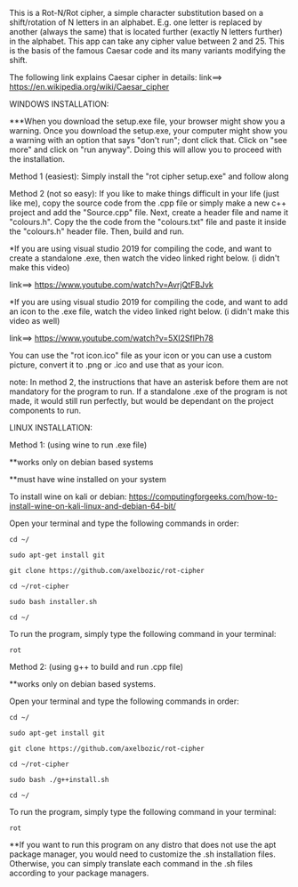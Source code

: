 
This is a Rot-N/Rot cipher, a simple character substitution based on a shift/rotation of N letters in an alphabet.
E.g. one letter is replaced by another (always the same) that is located further (exactly N letters further) in the alphabet.
This app can take any cipher value between 2 and 25. This is the basis of the famous Caesar code and its many variants modifying the shift.

The following link explains Caesar cipher in details:
link==> https://en.wikipedia.org/wiki/Caesar_cipher

WINDOWS INSTALLATION: 

***When you download the setup.exe file, your browser might show you a warning. Once you download the setup.exe, your computer might show
   you a warning with an option that says "don't run"; dont click that. Click on "see more" and click on "run anyway". Doing this will 
   allow you to proceed with the installation.


Method 1 (easiest): Simply install the "rot cipher setup.exe" and follow along

Method 2 (not so easy): If you like to make things difficult in your life (just like me), copy the source code from the .cpp file or simply
                        make a new c++ project and add the "Source.cpp" file. Next, create a header file and name it "colours.h". Copy the
			the code from the "colours.txt" file and paste it inside the "colours.h" header file. Then, build and run.
			
  *If you are using visual studio 2019 for compiling the code, and want to create a standalone .exe, then watch the video
   linked right below. (i didn't make this video)
			
   link==> https://www.youtube.com/watch?v=AvrjQtFBJvk 


  *If you are using visual studio 2019 for compiling the code, and want to add an icon to the .exe file, watch the video
   linked right below. (i didn't make this video as well)
			
   link==> https://www.youtube.com/watch?v=5XI2SflPh78
			 
   You can use the "rot icon.ico" file as your icon or you can use a custom picture, convert it to .png or .ico and use that as your icon.


   note: In method 2, the instructions that have an asterisk before them are not mandatory for the program to run. If a standalone .exe
   of the program is not made, it would still run perfectly, but would be dependant on the project components to run.



LINUX INSTALLATION:

Method 1: (using wine to run .exe file)

**works only on debian based systems

**must have wine installed on your system

To install wine on kali or debian: https://computingforgeeks.com/how-to-install-wine-on-kali-linux-and-debian-64-bit/

Open your terminal and type the following commands in order:

	cd ~/

	sudo apt-get install git

	git clone https://github.com/axelbozic/rot-cipher

	cd ~/rot-cipher

	sudo bash installer.sh

	cd ~/
	
	
To run the program, simply type the following command in your terminal:

	rot


Method 2: (using g++ to build and run .cpp file)


**works only on debian based systems.


Open your terminal and type the following commands in order:

	cd ~/

	sudo apt-get install git

	git clone https://github.com/axelbozic/rot-cipher

	cd ~/rot-cipher

	sudo bash ./g++install.sh
	
	cd ~/


To run the program, simply type the following command in your terminal:

	rot


			 


**If you want to run this program on any distro that does not use the apt package manager, you would need
  to customize the .sh installation files. Otherwise, you can simply translate each command in the .sh files 
  according to your package managers.
